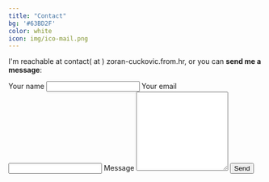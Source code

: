 ```yaml
---
title: "Contact"
bg: '#63BD2F'
color: white
icon: img/ico-mail.png
---
```


I'm reachable at contact( at ) zoran-cuckovic.from.hr, or you can **send me a message**:

<form action="https://formspree.io/f/xgepzldl" method="POST">
	 Your name
    <input type="text" name="name">
	Your email
    <input type="email" name="_replyto">	
	Message
   <textarea rows="10" name="body"></textarea>
   <input type="submit" value="Send">
</form> 


<!-- not used  {: style="margin-top:100px;"}  -->




